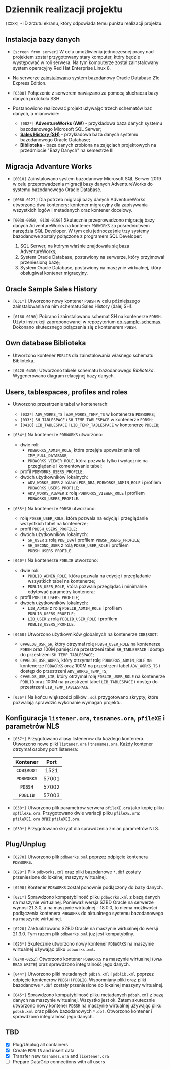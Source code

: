 # Dziennik realizacji projektu

`[XXXX]` - ID zrzutu ekranu, który odpowiada temu punktu realizacji projektu.

## Instalacja bazy danych

- `[screen from server]` W celu umożliwienia jednoczesnej pracy nad projektem został przygotowany stary komputer, który
  będzie występować w roli serwera. Na tym komputerze został zainstalowany system operacyjny Red Hat Enterprise Linux 8.

- Na serwerze
  [zainstalowano](https://docs.oracle.com/en/database/oracle/oracle-database/21/xeinl/installing-oracle-database-xe.html#GUID-728E4F0A-DBD1-43B1-9837-C6A460432733)
  system bazodanowy Oracle Database 21c Express Edition.

- `[0300]` Połączenie z serwerem nawiązano za pomocą słuchacza bazy danych protokołu SSH.

- Postanowiono realizować projekt używając trzech schematów baz danych, a mianowicie:
    - `[002*]` **AdventureWorks (AW)** - przykładowa baza danych systemu bazodanowego Microsoft SQL Serwer;
    - [**Sales History (SH)**](https://github.com/oracle-samples/db-sample-schemas)  - przykładowa baza danych systemu
      bazodanowego Oracle Database;
    - **Biblioteka** - baza danych zrobiona na zajęciach projektowych na przedmiocie "Bazy Danych" na semestrze III

## Migracja **Advanture Works**

- `[0010]` Zainstalowano system bazodanowy Microsoft SQL Serwer 2019 w celu przeprowadzenia migracji bazy danych
  AdventureWorks do systemu bazodanowego Oracle Database.

- `[0060-0121]` Dla potrzeb migracji bazy danych AdventureWorks utworzono dwa kontenery: kontener migracyjny dla
  zapisywania wszystkich logów i metadanych oraz kontener docelowy.

- `[0030-0050, 0130-0150]` Skutecznie przeprowadzono migrację bazy danych AdventureWorks na kontener `PDBWORKS` za
  pośrednictwem narzędzia SQL Developer. W tym celu jednocześnie trzy systemy bazodanowe zostały połączone z programem
  SQL Developer:
    1. SQL Serwer, na którym właśnie znajdowała się baza AdventureWorks;
    2. System Oracle Database, postawiony na serwerze, który przyjmował przeniesioną bazę;
    3. System Oracle Database, postawiony na maszynie wirtualnej, który obsługiwał kontener migracyjny.

## Oracle Sample **Sales History**

- `[031*]` Utworzono nowy kontener `PDBSH` w celu późniejszego zainstalowania na nim schematu Sales History (dalej SH).

- `[0160-0190]` Pobrano i zainstalowano schemat SH na kontenerze `PDBSH`. Użyto instrukcji zaproponowanej w
  repozytorium [db-sample-schemas](https://github.com/oracle-samples/db-sample-schemas). Dokonano skutecznego połączenia
  się z kontenerem `PDBSH`.

## Own database **Biblioteka**

- Utworzono kontener `PDBLIB` dla zainstalowania własnego schematu Biblioteka.

- `[0420-0430]` Utworzono tabele schematu bazodanowego *Biblioteka*. Wygenerowano diagram relacyjnej bazy danych.

## Users, tablespaces, profiles and roles

- Utworzono przestrzenie tabel w kontenerach:
    - `[032*]` `ADV_WORKS_TS` i `ADV_WORKS_TEMP_TS` w kontenerze `PDBWORKS`;
    - `[033*]` `SH_TABLESPACE` i `SH_TEMP_TABLESPACE` w kontenerze `PDBSH`;
    - `[0410]` `LIB_TABLESPACE` i `LIB_TEMP_TABLESPACE` w kontenerze `PDBLIB`;

- `[034*]` Na kontenerze `PDBWORKS` utworzono:
    - dwie roli:
        - `PDBWORKS_ADMIN_ROLE`, która przejęła upoważnienia roli `IMP_FULL_DATABASE`;
        - `PDBWORKS_VIEWER_ROLE`, która pozwala tylko i wyłącznie na przeglądanie i komentowanie tabel;
    - profil `PDBWORKS_USERS_PROFILE`;
    - dwóch użytkowników lokalnych:
        - `ADV_WORKS_USER` z rolami `PDB_DBA`, `PDBWORKS_ADMIN_ROLE` i profilem `PDBWORKS_USERS_PROFILE`;
        - `ADV_WORKS_VIEWER` z rolą `PDBWORKS_VIEWER_ROLE` i profilem `PDBWORKS_USERS_PROFILE`.

- `[035*]` Na kontenerze `PDBSH` utworzono:
    - rolę `PDBSH_USER_ROLE`, która pozwala na edycję i przeglądanie wszystkich tabel na kontenerze;
    - profil `PDBSH_USERS_PROFILE`;
    - dwóch użytkowników lokalnych:
        - `SH_USER` z rolą `PDB_DBA` i profilem `PDBSH_USERS_PROFILE`;
        - `SH_SECOND_USER` z rolą `PDBSH_USER_ROLE` i profilem `PDBSH_USERS_PROFILE`.

- `[040*]` Na kontenerze `PDBLIB` utworzono:
    - dwie roli:
        - `PDBLIB_ADMIN_ROLE`, która pozwala na edycję i przeglądanie wszystkich tabel na kontenerze;
        - `PDBLIB_USER_ROLE`, która pozwala przeglądać i minimalnie edytować parametry kontenera;
    - profil `PDBLIB_USERS_PROFILE`;
    - dwóch użytkowników lokalnych:
        - `LIB_ADMIN` z rolą `PDBLIB_ADMIN_ROLE` i profilem `PDBLIB_USERS_PROFILE`;
        - `LIB_USER` z rolą `PDBLIB_USER_ROLE` i profilem `PDBLIB_USERS_PROFILE`.

- `[0460]` Utworzono użytkowników globalnych na kontenerze `CDB$ROOT`:
    - `C##GLOB_USR_SH`, który otrzymał rolę `PDBSH_USER_ROLE` na kontenerze `PDBSH` oraz 100M pamięci na przestrzeni
      tabel `SH_TABLESPACE` i dostęp do przestrzeni `SH_TEMP_TABLESPACE`;
    - `C##GLOB_USR_WORKS`, który otrzymał rolę `PDBWORKS_ADMIN_ROLE` na kontenerze `PDBWORKS` oraz 100M na przestrzeni
      tabel `ADV_WORKS_TS` i dostęp do przestrzeni `ADV_WORKS_TEMP_TS`;
    - `C##GLOB_USR_LIB`, który otrzymał rolę `PDBLIB_USER_ROLE` na kontenerze `PDBLIB` oraz 100M na przestrzeni
      tabel `LIB_TABLESPACE` i dostęp do przestrzeni `LIB_TEMP_TABLESPACE`.

- `[036*]` Na końcu większości plików `.sql` przygotowano skrypty, które pozwalają sprawdzić wykonanie wymagań projektu.

## Konfiguracja `listener.ora`, `tnsnames.ora`, `pfileXE` i parametrów NLS

- `[037*]` Przygotowano aliasy listenerów dla każdego kontenera. Utworzono nowe pliki `listener.ora` i `tnsnames.ora`.
  Każdy kontener otrzymał osobny port listenera:

  | Kontener   | Port  |
  | :--------: | :---: |
  | `CDB$ROOT` | 1521  |
  | `PDBWORKS` | 57001 |
  | `PDBSH`    | 57002 |
  | `PDBLIB`   | 57003 |

- `[038*]` Utworzono plik parametrów serwera `pfileXE.ora` jako kopię pliku `spfileXE.ora`. Przygotowano dwie wariacji
  pliku `pfileXE.ora`: `pfileXE1.ora` oraz `pfileXE2.ora`.

- `[039*]` Przygotowano skrypt dla sprawdzenia zmian parametrów NLS.

## Plug/Unplug

- `[0270]` Utworzono plik `pdbworks.xml` poprzez odpięcie kontenera `PDBWORKS`.

- `[028*]` Plik `pdbworks.xml` oraz pliki bazodanowe `*.dbf` zostały przeniesione do lokalnej maszyny wirtualnej.

- `[0290]` Kontener `PDBWORKS` został ponownie podłączony do bazy danych.

- `[021*]` Sprawdzono kompatybilność pliku `pdbworks.xml` z bazą danych na maszynie wirtualnej. Ponieważ wersja SZBD
  Oracle na serwerze wynosi 21.3.0, a na maszynie wirtualnej - 18.0.0, to niema możliwości podłączenia
  kontenera `PDBWORKS` do aktualnego systemu bazodanowego na maszynie wirtualnej.

- `[0220]` Zaktualizowano SZBD Oracle na maszynie wirtualnej do wersji 21.3.0. Tym razem plik `pdbworks.xml` już jest
  kompatybilny.

- `[023*]` Skutecznie utworzono nowy kontener `PDBWORKS` na maszynie wirtualnej używając pliku `pdbworks.xml`.

- `[0240-0252]` Otworzono kontener `PDBWORKS` na maszynie wirtualnej (`OPEN READ WRITE`) oraz sprawdzono integralność
  jego danych.

- `[044*]` Utworzono pliki metadanych `pdbsh.xml` i `pdblib.xml` poprzez odpięcie kontenerów `PDBSH` i `PDBLIB`.
  Wspomniany pliki oraz pliki bazodanowe `*.dbf` zostały przeniesione do lokalnej maszyny wirtualnej.

- `[045*]` Sprawdzono kompatybilność pliku metadanych `pdbsh.xml` z bazą danych na maszynie wirtualnej. Wszystko jest
  ok. Zatem skutecznie utworzono nowy kontener `PDBSH` na maszynie wirtualnej używając pliku `pdbsh.xml` oraz plików
  bazodanowych `*.dbf`. Otworzono kontener i sprawdzono integralność jego danych.

## TBD

- [X] Plug/Unplug all containers
- [X] Create `PDBLIB` and insert data
- [X] Transfer new `tnsnames.ora` and `lisetener.ora`
- [ ] Prepare DataGrip connections with all users
